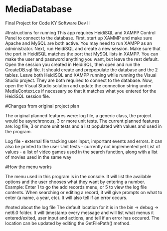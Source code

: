 # MediaDatabase
Final Project for Code KY Software Dev II

#Instructions for running
This app requires HeidiSQL and XAMPP Control Panel to connect to the database. 
First, start up XAMMP and make sure Apache and MySQL are both active. You may need to run XAMPP as an administrator.
Next, run HeidiSQL and create a new session. Make sure that the port in HeidiSQL matches the port that MySQL lists in XAMPP. You can make the user and password anything you want, but leave the rest default.
Open the session you created in HeidiSQL, then open and run the CreateDB.sql file. It should create and prepopulate the database and the 2 tables. 
Leave both HeidiSQL and XAMPP running while running the Visual Studio project. They are both required to connect to the database.
Now, open the Visual Studio solution and update the connection string under MediaContext.cs if necessary so that it matches what you entered for the HeidiSQL session file.

#Changes from original project plan

The original planned features were: log file, a generic class, the project would be asynchronous, 3 or more unit tests.
The current planned features are: log file, 3 or more unit tests and a list populated with values and used in the program.

Log file - external file tracking user input, important events and errors. it can also be printed to the user
Unit tests - currently not implemented yet
List of values - a list of video games used in the search function, along with a list of movies used in the same way

#How the menu works

The menu used in this program is in the console. It will list the available options and the user chooses what they want by entering a number.
Example: Enter 1 to go the add records menu, or 5 to view the log file contents.
When searching or editing a record, it will give prompts on what to enter (a name, a year, etc). It will also tell if an error occurs.

#noted about the log file
The default location for it is in the bin -> debug -> net6.0 folder. It will timestamp every message and will list what menus it entered/exited, user input and actions, and tell if an error has occured. The location can be updated by editing the GetFilePath() method.